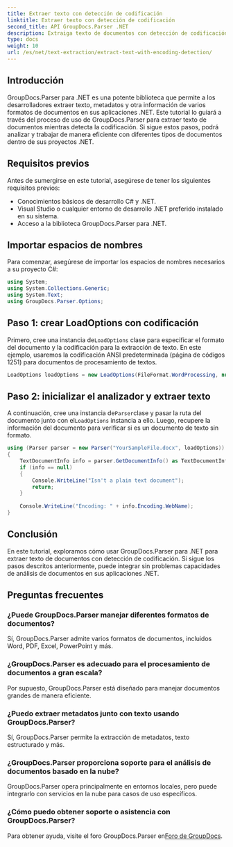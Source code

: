 ```yaml
---
title: Extraer texto con detección de codificación
linktitle: Extraer texto con detección de codificación
second_title: API GroupDocs.Parser .NET
description: Extraiga texto de documentos con detección de codificación utilizando GroupDocs.Parser para .NET. Analice eficientemente varios formatos en sus aplicaciones .NET.
type: docs
weight: 10
url: /es/net/text-extraction/extract-text-with-encoding-detection/
---
```

## Introducción
GroupDocs.Parser para .NET es una potente biblioteca que permite a los desarrolladores extraer texto, metadatos y otra información de varios formatos de documentos en sus aplicaciones .NET. Este tutorial lo guiará a través del proceso de uso de GroupDocs.Parser para extraer texto de documentos mientras detecta la codificación. Si sigue estos pasos, podrá analizar y trabajar de manera eficiente con diferentes tipos de documentos dentro de sus proyectos .NET.
## Requisitos previos
Antes de sumergirse en este tutorial, asegúrese de tener los siguientes requisitos previos:
- Conocimientos básicos de desarrollo C# y .NET.
- Visual Studio o cualquier entorno de desarrollo .NET preferido instalado en su sistema.
- Acceso a la biblioteca GroupDocs.Parser para .NET.

## Importar espacios de nombres
Para comenzar, asegúrese de importar los espacios de nombres necesarios a su proyecto C#:
```csharp
using System;
using System.Collections.Generic;
using System.Text;
using GroupDocs.Parser.Options;
```
## Paso 1: crear LoadOptions con codificación
 Primero, cree una instancia de`LoadOptions` clase para especificar el formato del documento y la codificación para la extracción de texto. En este ejemplo, usaremos la codificación ANSI predeterminada (página de códigos 1251) para documentos de procesamiento de textos.
```csharp
LoadOptions loadOptions = new LoadOptions(FileFormat.WordProcessing, null, null, Encoding.GetEncoding(1251));
```
## Paso 2: inicializar el analizador y extraer texto
 A continuación, cree una instancia de`Parser`clase y pasar la ruta del documento junto con el`LoadOptions` instancia a ello. Luego, recupere la información del documento para verificar si es un documento de texto sin formato.
```csharp
using (Parser parser = new Parser("YourSampleFile.docx", loadOptions))
{
    TextDocumentInfo info = parser.GetDocumentInfo() as TextDocumentInfo;
    if (info == null)
    {
        Console.WriteLine("Isn't a plain text document");
        return;
    }
    
    Console.WriteLine("Encoding: " + info.Encoding.WebName);
}
```

## Conclusión
En este tutorial, exploramos cómo usar GroupDocs.Parser para .NET para extraer texto de documentos con detección de codificación. Si sigue los pasos descritos anteriormente, puede integrar sin problemas capacidades de análisis de documentos en sus aplicaciones .NET.

## Preguntas frecuentes
### ¿Puede GroupDocs.Parser manejar diferentes formatos de documentos?
Sí, GroupDocs.Parser admite varios formatos de documentos, incluidos Word, PDF, Excel, PowerPoint y más.
### ¿GroupDocs.Parser es adecuado para el procesamiento de documentos a gran escala?
Por supuesto, GroupDocs.Parser está diseñado para manejar documentos grandes de manera eficiente.
### ¿Puedo extraer metadatos junto con texto usando GroupDocs.Parser?
Sí, GroupDocs.Parser permite la extracción de metadatos, texto estructurado y más.
### ¿GroupDocs.Parser proporciona soporte para el análisis de documentos basado en la nube?
GroupDocs.Parser opera principalmente en entornos locales, pero puede integrarlo con servicios en la nube para casos de uso específicos.
### ¿Cómo puedo obtener soporte o asistencia con GroupDocs.Parser?
Para obtener ayuda, visite el foro GroupDocs.Parser en[Foro de GroupDocs](https://forum.groupdocs.com/c/parser/17).